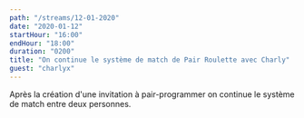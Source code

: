 ```yaml
---
path: "/streams/12-01-2020"
date: "2020-01-12"
startHour: "16:00"
endHour: "18:00"
duration: "0200"
title: "On continue le système de match de Pair Roulette avec Charly"
guest: "charlyx" 
---
```


Après la création d'une invitation à pair-programmer on continue le système de match entre deux personnes.
